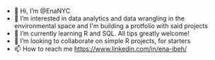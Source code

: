 - 👋 Hi, I’m @EnaNYC
- 👀 I’m interested in data analytics and data wrangling in the environmental space and I'm building a protfolio with said projects
- 🌱 I’m currently learning R and SQL. All tips greatly welcome!
- 💞️ I’m looking to collaborate on simple R projects, for starters
- 📫 How to reach me https://www.linkedin.com/in/ena-ibeh/

<!---
EnaNYC/EnaNYC is a ✨ special ✨ repository because its `README.md` (this file) appears on your GitHub profile.
You can click the Preview link to take a look at your changes.
--->
